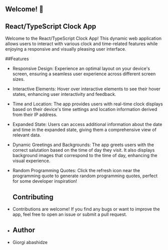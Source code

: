 
## Welcome! 👋



## React/TypeScript Clock App

Welcome to the React/TypeScript Clock App! This dynamic web application allows users to interact with various clock and time-related features while enjoying a responsive and visually pleasing user interface.

##Features

- Responsive Design: Experience an optimal layout on your device's screen, ensuring a seamless user experience across different screen sizes.

- Interactive Elements: Hover over interactive elements to see their hover states, enhancing user interactivity and feedback.

- Time and Location: The app provides users with real-time clock displays based on their device's time settings and location information derived from their IP address.

- Expanded State: Users can access additional information about the date and time in the expanded state, giving them a comprehensive view of relevant data.

- Dynamic Greetings and Backgrounds: The app greets users with the correct salutation based on the time of day they visit. It also displays background images that correspond to the time of day, enhancing the visual experience.

- Random Programming Quotes: Click the refresh icon near the programming quote to generate random programming quotes, perfect for some developer inspiration!

  ## Contributing
 - Contributions are welcome! If you find any bugs or want to improve the app, feel free to open an issue or submit a pull request.
   
- ## Author
- Giorgi abashidze
  

